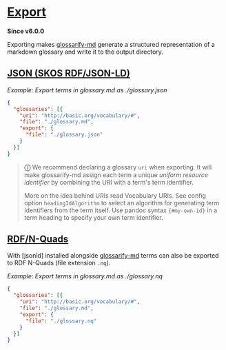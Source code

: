 # [Export](#export)

**Since v6.0.0**

Exporting makes [glossarify-md][1] generate a structured representation of a markdown glossary and write it to the output directory.

## [JSON (SKOS RDF/JSON-LD)](#json-skos-rdfjson-ld)

*Example: Export terms in glossary.md as ./glossary.json*

```json
{
  "glossaries": [{
    "uri": "http://basic.org/vocabulary/#",
    "file": "./glossary.md",
    "export": {
      "file": "./glossary.json"
    }
  }]
}
```

> **ⓘ** We recommend declaring a glossary `uri` when exporting. It will make glossarify-md assign each term a unique *uniform resource identifier* by combining the URI with a term's term identifier.
>
> More on the idea behind URIs read Vocabulary URIs. See config option `headingIdAlgorithm` to select an algorithm for generating term identifiers from the term itself. Use pandoc syntax `{#my-own-id}` in a term heading to specify your own term identifier.

## [RDF/N-Quads](#rdfn-quads)

With \[jsonld] installed alongside [glossarify-md][1] terms can also be exported to RDF N-Quads (file extension `.nq`).

*Example: Export terms in glossary.md as ./glossary.nq*

```json
{
  "glossaries": [{
    "uri": "http://basic.org/vocabulary/#",
    "file": "./glossary.md",
    "export": {
      "file": "./glossary.nq"
    }
  }]
}
```

[1]: https://github.com/about-code/glossarify-md "This project."

